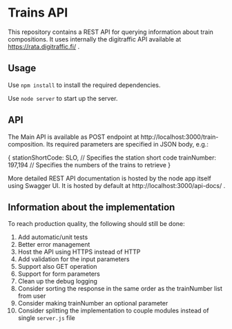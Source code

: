 Trains API
==========

This repository contains a REST API for querying information about train compositions. It uses
internally the digitraffic API available at https://rata.digitraffic.fi/ .

## Usage

Use `npm install` to install the required dependencies.

Use `node server` to start up the server.

## API

The Main API is available as POST endpoint at http://localhost:3000/train-composition. 
Its required parameters are specified in JSON body, e.g.:

  { 
    stationShortCode: SLO,  // Specifies the station short code
    trainNumber: 197,194    // Specifies the numbers of the trains to retrieve
  }

More detailed REST API documentation is hosted by the node app itself using Swagger UI. 
It is hosted by default at http://localhost:3000/api-docs/ .

## Information about the implementation

To reach production quality, the following should still be done:

1. Add automatic/unit tests
1. Better error management
1. Host the API using HTTPS instead of HTTP
1. Add validation for the input parameters
1. Support also GET operation
1. Support for form parameters
1. Clean up the debug logging
1. Consider sorting the response in the same order as the trainNumber list from user
1. Consider making trainNumber an optional parameter
1. Consider splitting the implementation to couple modules instead of single `server.js` file
